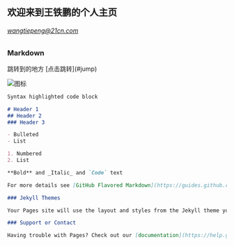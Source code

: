 ## 欢迎来到王铁鹏的个人主页 
###### [wangtiepeng@21cn.com]()
### Markdown
<html>
<span id="jump">跳转到的地方</span>
</html>
[点击跳转](#jump)

![图标](https://imgsa.baidu.com/baike/c0%3Dbaike80%2C5%2C5%2C80%2C26/sign=c50272d3c3cec3fd9f33af27b7e1bf5a/58ee3d6d55fbb2fb3f06d70d4f4a20a44623dc84.jpg "图标")




```markdown
Syntax highlighted code block

# Header 1
## Header 2
### Header 3

- Bulleted
- List

1. Numbered
2. List

**Bold** and _Italic_ and `Code` text

For more details see [GitHub Flavored Markdown](https://guides.github.com/features/mastering-markdown/).

### Jekyll Themes

Your Pages site will use the layout and styles from the Jekyll theme you have selected in your [repository settings](https://github.com/tpwang/demo1/settings). The name of this theme is saved in the Jekyll `_config.yml` configuration file.

### Support or Contact

Having trouble with Pages? Check out our [documentation](https://help.github.com/categories/github-pages-basics/) or [contact support](https://github.com/contact) and we’ll help you sort it out.
